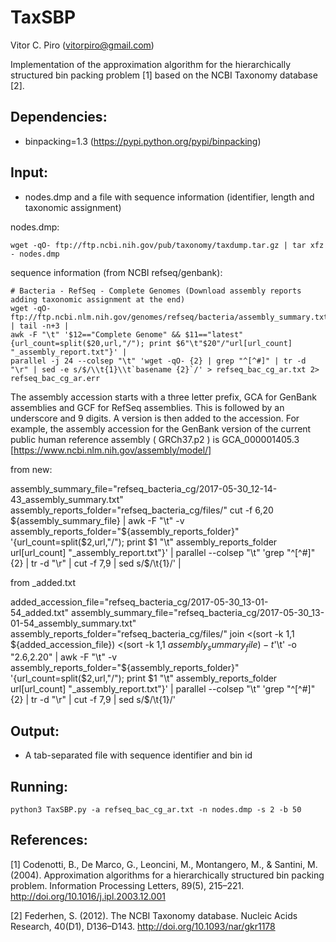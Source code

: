 # TaxSBP

Vitor C. Piro (vitorpiro@gmail.com)


Implementation of the approximation algorithm for the hierarchically structured bin packing problem [1] based on the NCBI Taxonomy database [2].

Dependencies:
-------------
 - binpacking=1.3 (https://pypi.python.org/pypi/binpacking)

Input: 
------
 * nodes.dmp and a file with sequence information (identifier, length and taxonomic assignment)

nodes.dmp:

	wget -qO- ftp://ftp.ncbi.nih.gov/pub/taxonomy/taxdump.tar.gz | tar xfz - nodes.dmp

sequence information (from NCBI refseq/genbank):

    # Bacteria - RefSeq - Complete Genomes (Download assembly reports adding taxonomic assignment at the end) 
    wget -qO- ftp://ftp.ncbi.nlm.nih.gov/genomes/refseq/bacteria/assembly_summary.txt | tail -n+3 |
    awk -F "\t" '$12=="Complete Genome" && $11=="latest"{url_count=split($20,url,"/"); print $6"\t"$20"/"url[url_count] "_assembly_report.txt"}' |
    parallel -j 24 --colsep "\t" 'wget -qO- {2} | grep "^[^#]" | tr -d "\r" | sed -e s/$/\\t{1}\\t`basename {2}`/' > refseq_bac_cg_ar.txt 2> refseq_bac_cg_ar.err

The assembly accession starts with a three letter prefix, GCA for GenBank assemblies and GCF for RefSeq assemblies. This is followed by an underscore and 9 digits. A version is then added to the accession. For example, the assembly accession for the GenBank version of the current public human reference assembly ( GRCh37.p2 ) is GCA_000001405.3 [https://www.ncbi.nlm.nih.gov/assembly/model/]

from new:

assembly_summary_file="refseq_bacteria_cg/2017-05-30_12-14-43_assembly_summary.txt"
assembly_reports_folder="refseq_bacteria_cg/files/"
cut -f 6,20 ${assembly_summary_file} | awk -F "\t" -v assembly_reports_folder="${assembly_reports_folder}" '{url_count=split($2,url,"/"); print $1 "\t" assembly_reports_folder url[url_count] "_assembly_report.txt"}' | parallel --colsep "\t" 'grep "^[^#]" {2} | tr -d "\r" | cut -f 7,9 | sed s/$/\\t{1}/' |

from _added.txt

added_accession_file="refseq_bacteria_cg/2017-05-30_13-01-54_added.txt"
assembly_summary_file="refseq_bacteria_cg/2017-05-30_13-01-54_assembly_summary.txt"
assembly_reports_folder="refseq_bacteria_cg/files/"
join <(sort -k 1,1 ${added_accession_file}) <(sort -k 1,1 ${assembly_summary_file}) -t$'\t' -o "2.6,2.20"  | awk -F "\t" -v assembly_reports_folder="${assembly_reports_folder}" '{url_count=split($2,url,"/"); print $1 "\t" assembly_reports_folder url[url_count] "_assembly_report.txt"}' | parallel --colsep "\t" 'grep "^[^#]" {2} | tr -d "\r" | cut -f 7,9 | sed s/$/\\t{1}/'

	
Output:
-------
 * A tab-separated file with sequence identifier and bin id

Running:
--------
	python3 TaxSBP.py -a refseq_bac_cg_ar.txt -n nodes.dmp -s 2 -b 50

References:
-----------

[1] Codenotti, B., De Marco, G., Leoncini, M., Montangero, M., & Santini, M. (2004). Approximation algorithms for a hierarchically structured bin packing problem. Information Processing Letters, 89(5), 215–221. http://doi.org/10.1016/j.ipl.2003.12.001

[2] Federhen, S. (2012). The NCBI Taxonomy database. Nucleic Acids Research, 40(D1), D136–D143. http://doi.org/10.1093/nar/gkr1178